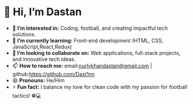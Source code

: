 # 👋 Hi, I’m Dastan

- 👀 **I’m interested in:** Coding, football, and creating impactful tech solutions.  
- 🌱 **I’m currently learning:** Front-end development (HTML, CSS, JavaScript,React,Redux)
- 💞️ **I’m looking to collaborate on:** Web applications, full-stack projects, and innovative tech ideas.  
- 📫 **How to reach me:** email:nurlykhandastan@gmail.com | github:https://github.com/Dast1nn  
- 😄 **Pronouns:** He/Him  
- ⚡ **Fun fact:** I balance my love for clean code with my passion for football tactics! ⚽💻  
